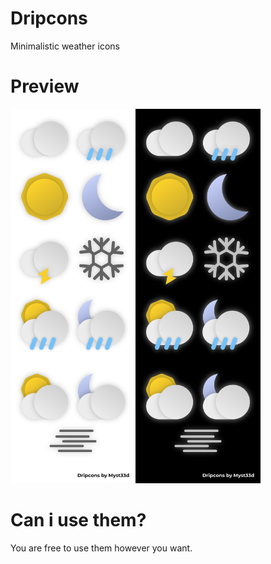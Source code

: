 # Dripcons
Minimalistic weather icons

# Preview
<img src="preview.png" width="200"><img src="preview-dark.png" width="200">

# Can i use them?
You are free to use them however you want.
